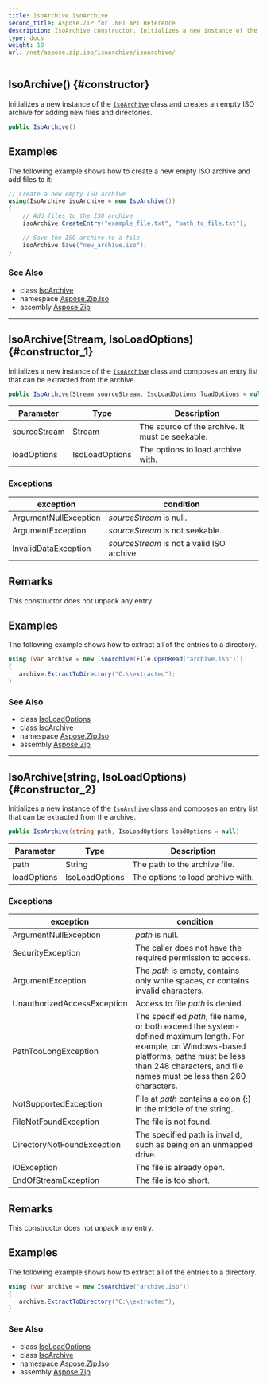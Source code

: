 ```yaml
---
title: IsoArchive.IsoArchive
second_title: Aspose.ZIP for .NET API Reference
description: IsoArchive constructor. Initializes a new instance of the IsoArchive class and creates an empty ISO archive for adding new files and directories
type: docs
weight: 10
url: /net/aspose.zip.iso/isoarchive/isoarchive/
---
```

## IsoArchive() {#constructor}

Initializes a new instance of the [`IsoArchive`](../) class and creates an empty ISO archive for adding new files and directories.

```csharp
public IsoArchive()
```

## Examples

The following example shows how to create a new empty ISO archive and add files to it:

```csharp
// Create a new empty ISO archive
using(IsoArchive isoArchive = new IsoArchive())
{
    // Add files to the ISO archive
    isoArchive.CreateEntry("example_file.txt", "path_to_file.txt");

    // Save the ISO archive to a file
    isoArchive.Save("new_archive.iso");
}
```

### See Also

* class [IsoArchive](../)
* namespace [Aspose.Zip.Iso](../../isoarchive/)
* assembly [Aspose.Zip](../../../)

---

## IsoArchive(Stream, IsoLoadOptions) {#constructor_1}

Initializes a new instance of the [`IsoArchive`](../) class and composes an entry list that can be extracted from the archive.

```csharp
public IsoArchive(Stream sourceStream, IsoLoadOptions loadOptions = null)
```

| Parameter | Type | Description |
| --- | --- | --- |
| sourceStream | Stream | The source of the archive. It must be seekable. |
| loadOptions | IsoLoadOptions | The options to load archive with. |

### Exceptions

| exception | condition |
| --- | --- |
| ArgumentNullException | *sourceStream* is null. |
| ArgumentException | *sourceStream* is not seekable. |
| InvalidDataException | *sourceStream* is not a valid ISO archive. |

## Remarks

This constructor does not unpack any entry.

## Examples

The following example shows how to extract all of the entries to a directory.

```csharp
using (var archive = new IsoArchive(File.OpenRead("archive.iso")))
{ 
   archive.ExtractToDirectory("C:\\extracted");
}
```

### See Also

* class [IsoLoadOptions](../../isoloadoptions/)
* class [IsoArchive](../)
* namespace [Aspose.Zip.Iso](../../isoarchive/)
* assembly [Aspose.Zip](../../../)

---

## IsoArchive(string, IsoLoadOptions) {#constructor_2}

Initializes a new instance of the [`IsoArchive`](../) class and composes an entry list that can be extracted from the archive.

```csharp
public IsoArchive(string path, IsoLoadOptions loadOptions = null)
```

| Parameter | Type | Description |
| --- | --- | --- |
| path | String | The path to the archive file. |
| loadOptions | IsoLoadOptions | The options to load archive with. |

### Exceptions

| exception | condition |
| --- | --- |
| ArgumentNullException | *path* is null. |
| SecurityException | The caller does not have the required permission to access. |
| ArgumentException | The *path* is empty, contains only white spaces, or contains invalid characters. |
| UnauthorizedAccessException | Access to file *path* is denied. |
| PathTooLongException | The specified *path*, file name, or both exceed the system-defined maximum length. For example, on Windows-based platforms, paths must be less than 248 characters, and file names must be less than 260 characters. |
| NotSupportedException | File at *path* contains a colon (:) in the middle of the string. |
| FileNotFoundException | The file is not found. |
| DirectoryNotFoundException | The specified path is invalid, such as being on an unmapped drive. |
| IOException | The file is already open. |
| EndOfStreamException | The file is too short. |

## Remarks

This constructor does not unpack any entry.

## Examples

The following example shows how to extract all of the entries to a directory.

```csharp
using (var archive = new IsoArchive("archive.iso")) 
{ 
   archive.ExtractToDirectory("C:\\extracted");
}
```

### See Also

* class [IsoLoadOptions](../../isoloadoptions/)
* class [IsoArchive](../)
* namespace [Aspose.Zip.Iso](../../isoarchive/)
* assembly [Aspose.Zip](../../../)


